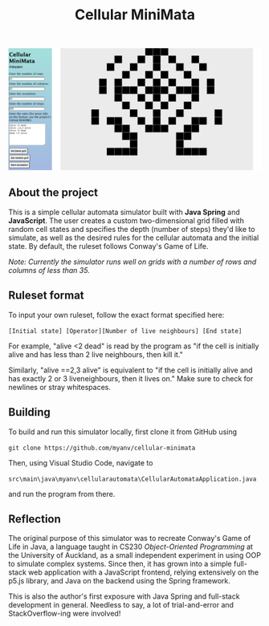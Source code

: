 <h1 align="center"> Cellular MiniMata</h1> 
<br>

![](repo.png)

## About the project
This is a simple cellular automata simulator built with **Java Spring** and **JavaScript**. The user creates a custom two-dimensional grid filled with random cell states and specifies the depth (number of steps) they'd like to simulate, as well as the desired rules for the cellular automata and the initial state. By default, the ruleset follows Conway's Game of Life.

*Note: Currently the simulator runs well on grids with a number of rows and columns of less than 35.*

## Ruleset format

To input your own ruleset, follow the exact format specified here:

`[Initial state] [Operator][Number of live neighbours] [End state]`

For example, "alive <2 dead" is read by the program as "if the cell is initially alive and has less than 2 live neighbours, then kill it." 

Similarly, "alive ==2,3 alive" is equivalent to "if the cell is initially alive and has exactly 2 or 3 liveneighbours, then it lives on." Make sure to check for newlines or stray whitespaces.

## Building

To build and run this simulator locally, first clone it from GitHub using

`git clone https://github.com/myanv/cellular-minimata`

Then, using Visual Studio Code, navigate to 

`src\main\java\myanv\cellularautomata\CellularAutomataApplication.java` 

and run the program from there.

## Reflection
The original purpose of this simulator was to recreate Conway's Game of Life in Java, a language taught in CS230 *Object-Oriented Programming* at the University of Auckland, as a small independent experiment in using OOP to simulate complex systems. Since then, it has grown into a simple full-stack web application with a JavaScript frontend, relying extensively on the p5.js library, and Java on the backend using the Spring framework. 

This is also the author's first exposure with Java Spring and full-stack development in general. Needless to say, a lot of trial-and-error and StackOverflow-ing were involved!